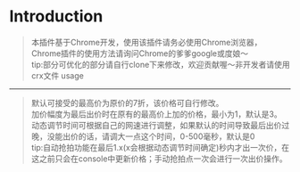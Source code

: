 Introduction
===
>本插件基于Chrome开发，使用该插件请务必使用Chrome浏览器，Chrome插件的使用方法请询问Chrome的爹爹google或度娘～  
tip:部分可优化的部分请自行clone下来修改，欢迎贡献喔～非开发者请使用crx文件
usage
----
>默认可接受的最高价为原价的7折，该价格可自行修改。  
>加价幅度为最后出价时在原有的最高价上加的价格，最小为1，默认是3。  
>动态调节时间可根据自己的网速进行调整，如果默认的时间导致最后出价过晚，没能出价的话，请调大一点这个时间，0-500毫秒，默认是0  
>tip:自动抢拍功能在最后1.x(x会根据动态调节时间确定)秒内才出一次价，在这之前只会在console中更新价格；手动抢拍点一次会进行一次出价操作。
